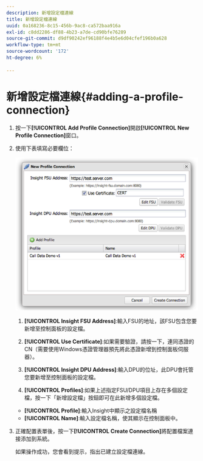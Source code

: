 ```yaml
---
description: 新增設定檔連線
title: 新增設定檔連線
uuid: 0a168236-8c15-456b-9ac8-ca572baa916a
exl-id: c8dd2286-df88-4b23-a7de-cd90bfe76289
source-git-commit: d9df90242ef96188f4e4b5e6d04cfef196b0a628
workflow-type: tm+mt
source-wordcount: '172'
ht-degree: 6%

---
```


# 新增設定檔連線{#adding-a-profile-connection}

1. 按一下&#x200B;**[!UICONTROL Add Profile Connection]**&#x200B;開啟&#x200B;**[!UICONTROL New Profile Connection]**&#x200B;窗口。
1. 使用下表填寫必要欄位：

   ![](assets/new_profile_connection.png)

   1. **[!UICONTROL Insight FSU Address]**:輸入FSU的地址，該FSU包含您要新增至控制面板的設定檔。

   1. **[!UICONTROL Use Certificate]**:如果需要驗證，請按一下，連同憑證的CN（需要使用Windows憑證管理器預先將此憑證新增到控制面板伺服器）。
   1. **[!UICONTROL Insight DPU Address]**:輸入DPU的位址，此DPU會托管您要新增至控制面板的設定檔。
   1. **[!UICONTROL Profiles]**:如果上述指定FSU/DPU項目上存在多個設定檔，按一下「新增設定檔」按鈕即可在此新增多個設定檔。
   * **[!UICONTROL Profile]**:輸入Insight中顯示之設定檔名稱
   * **[!UICONTROL Name]**:輸入設定檔名稱，使其顯示在控制面板中。


1. 正確配置表單後，按一下&#x200B;**[!UICONTROL Create Connection]**&#x200B;將配置檔案連接添加到系統。

   如果操作成功，您會看到提示，指出已建立設定檔連線。
